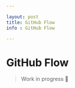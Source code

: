 ```yaml
---

layout: post
title: GitHub Flow
info : GitHub Flow

---
```


# GitHub Flow

> Work in progress :construction:


